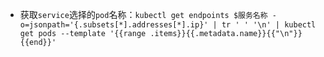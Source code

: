 
* 获取`service`选择的`pod`名称：`kubectl get endpoints $服务名称 -o=jsonpath='{.subsets[*].addresses[*].ip}' | tr ' ' '\n' | kubectl get pods --template '{{range .items}}{{.metadata.name}}{{"\n"}}{{end}}'`